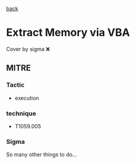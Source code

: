[back](../index.md)
# Extract Memory via VBA
Cover by sigma :x: 

## MITRE
### Tactic
  - execution

### technique
  - T1059.005

### Sigma

 So many other things to do...